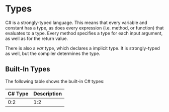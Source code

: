# Types

C# is a strongly-typed language. This means that every variable and constant has a type, as does every expression (i.e. method, or function) that evaluates to a type. Every method specifies a type for each input argument, as well as for the return value.
  
There is also a *var* type, which declares a implicit type. It is strongly-typed as well, but the compiler determines the type.

## Built-In Types

The following table shows the built-in C# types:

| C# Type | Description |
| -- | -- |
| 0:2 | 1:2 |



